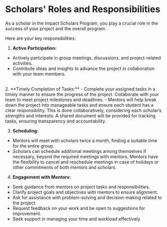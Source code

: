 # Scholars' Roles and Responsibilities

As a scholar in the Impact Scholars Program, you play a crucial role in the success of your project and the overall program.

Here are your key responsibilities:
1. **Active Participation:**
- Actively participate in group meetings, discussions, and project-related activities.
- Contribute ideas and insights to advance the project in collaboration with your team members.
<br>
2. **Timely Completion of Tasks:**
- Complete your assigned tasks in a timely manner to ensure the progress of the project. Collaborate with your team to meet project milestones and deadlines.
- Mentors will help break down the project into manageable tasks and ensure each student has a clear responsibility. This is done collaboratively, considering each scholar’s strengths and interests. A shared document will be provided for tracking tasks, ensuring transparency and accountability.

3. **Scheduling:**
- Mentors will meet with scholars twice a month, finding a suitable time for the entire group.
- Scholars can schedule additional meetings among themselves if necessary, beyond the required meetings with mentors. Mentors have the flexibility to cancel and reschedule meetings in case of holidays or other commitments of both mentors and scholars.

4. **Engagement with Mentors:**
- Seek guidance from mentors on project tasks and responsibilities.
- Clarify project goals and objectives with mentors to ensure alignment.
- Ask for assistance with problem-solving and decision-making related to the project.
- Request feedback on your work and be open to suggestions for improvement.
- Seek support in managing your time and workload effectively.

